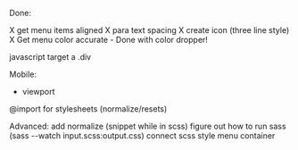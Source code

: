 Done:

X get menu items aligned
X para text spacing
X create icon (three line style)
X Get menu color accurate - Done with color dropper!

javascript target a .div

Mobile:
- viewport

@import for stylesheets (normalize/resets)

Advanced:
add normalize (snippet while in scss)
figure out how to run sass (sass --watch input.scss:output.css)
connect scss
style menu container
